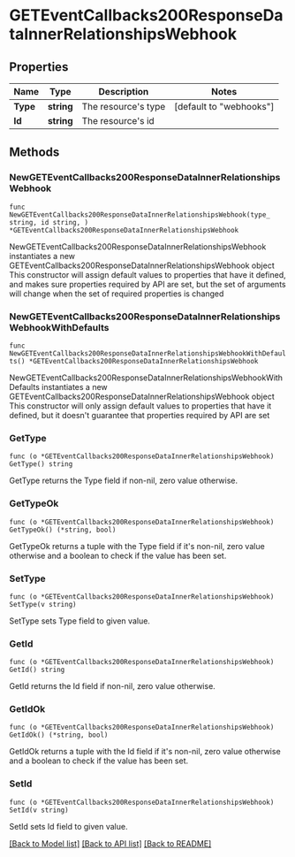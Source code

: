 # GETEventCallbacks200ResponseDataInnerRelationshipsWebhook

## Properties

Name | Type | Description | Notes
------------ | ------------- | ------------- | -------------
**Type** | **string** | The resource&#39;s type | [default to "webhooks"]
**Id** | **string** | The resource&#39;s id | 

## Methods

### NewGETEventCallbacks200ResponseDataInnerRelationshipsWebhook

`func NewGETEventCallbacks200ResponseDataInnerRelationshipsWebhook(type_ string, id string, ) *GETEventCallbacks200ResponseDataInnerRelationshipsWebhook`

NewGETEventCallbacks200ResponseDataInnerRelationshipsWebhook instantiates a new GETEventCallbacks200ResponseDataInnerRelationshipsWebhook object
This constructor will assign default values to properties that have it defined,
and makes sure properties required by API are set, but the set of arguments
will change when the set of required properties is changed

### NewGETEventCallbacks200ResponseDataInnerRelationshipsWebhookWithDefaults

`func NewGETEventCallbacks200ResponseDataInnerRelationshipsWebhookWithDefaults() *GETEventCallbacks200ResponseDataInnerRelationshipsWebhook`

NewGETEventCallbacks200ResponseDataInnerRelationshipsWebhookWithDefaults instantiates a new GETEventCallbacks200ResponseDataInnerRelationshipsWebhook object
This constructor will only assign default values to properties that have it defined,
but it doesn't guarantee that properties required by API are set

### GetType

`func (o *GETEventCallbacks200ResponseDataInnerRelationshipsWebhook) GetType() string`

GetType returns the Type field if non-nil, zero value otherwise.

### GetTypeOk

`func (o *GETEventCallbacks200ResponseDataInnerRelationshipsWebhook) GetTypeOk() (*string, bool)`

GetTypeOk returns a tuple with the Type field if it's non-nil, zero value otherwise
and a boolean to check if the value has been set.

### SetType

`func (o *GETEventCallbacks200ResponseDataInnerRelationshipsWebhook) SetType(v string)`

SetType sets Type field to given value.


### GetId

`func (o *GETEventCallbacks200ResponseDataInnerRelationshipsWebhook) GetId() string`

GetId returns the Id field if non-nil, zero value otherwise.

### GetIdOk

`func (o *GETEventCallbacks200ResponseDataInnerRelationshipsWebhook) GetIdOk() (*string, bool)`

GetIdOk returns a tuple with the Id field if it's non-nil, zero value otherwise
and a boolean to check if the value has been set.

### SetId

`func (o *GETEventCallbacks200ResponseDataInnerRelationshipsWebhook) SetId(v string)`

SetId sets Id field to given value.



[[Back to Model list]](../README.md#documentation-for-models) [[Back to API list]](../README.md#documentation-for-api-endpoints) [[Back to README]](../README.md)


